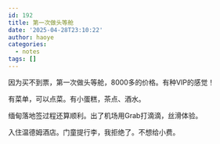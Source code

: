 ```yaml
---
id: 192
title: 第一次做头等舱
date: '2025-04-28T23:10:22'
author: haoye
categories:
  - notes
tags: []
---
```


因为买不到票，第一次做头等舱，8000多的价格。有种VIP的感觉！

有菜单，可以点菜。有小蛋糕，茶点、酒水。

缅甸落地签过程还算顺利。出了机场用Grab打滴滴，丝滑体验。

入住温德姆酒店。门童提行李，我拒绝了。不想给小费。
